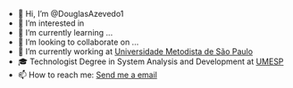 - 👋 Hi, I’m @DouglasAzevedo1
- 👀 I’m interested in 
- 🌱 I’m currently learning ...
- 💞️ I’m looking to collaborate on ...                 
- 🔭 I’m currently working at <a href="https://metodista.br/" rel="nofollow">Universidade Metodista de São Paulo</a>
- 🎓 Technologist Degree in System Analysis and Development at <a href="https://metodista.br" rel="nofollow">UMESP</a>
- 📫 How to reach me: <a href="mailto:douglas_araujo1997@hotmail.com">Send me a email</a>
<!---
DouglasAzevedo1/DouglasAzevedo1 is a ✨ special ✨ repository because its `README.md` (this file) appears on your GitHub profile.
You can click the Preview link to take a look at your changes.
--->
